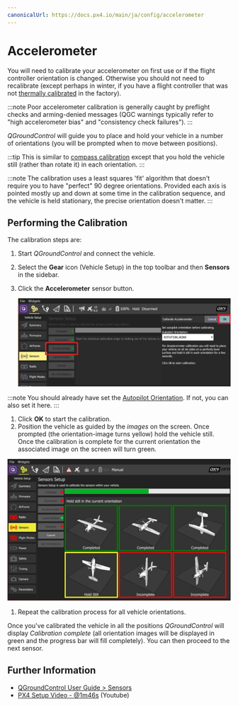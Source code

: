 ```yaml
---
canonicalUrl: https://docs.px4.io/main/ja/config/accelerometer
---
```


# Accelerometer

You will need to calibrate your accelerometer on first use or if the flight controller orientation is changed. Otherwise you should not need to recalibrate (except perhaps in winter, if you have a flight controller that was not [thermally calibrated](../advanced_config/sensor_thermal_calibration.md) in the factory).

:::note
Poor accelerometer calibration is generally caught by preflight checks and arming-denied messages (QGC warnings typically refer to "high accelerometer bias" and "consistency check failures").
:::

*QGroundControl* will guide you to place and hold your vehicle in a number of orientations (you will be prompted when to move between positions).

:::tip
This is similar to [compass calibration](../config/compass.md) except that you hold the vehicle still (rather than rotate it) in each orientation.
:::

:::note
The calibration uses a least squares 'fit' algorithm that doesn't require you to have "perfect" 90 degree orientations.
Provided each axis is pointed mostly up and down at some time in the calibration sequence, and the vehicle is held stationary, the precise orientation doesn't matter.
:::

## Performing the Calibration

The calibration steps are:

1. Start *QGroundControl* and connect the vehicle.
1. Select the **Gear** icon (Vehicle Setup) in the top toolbar and then **Sensors** in the sidebar.
1. Click the **Accelerometer** sensor button.

   ![Accelerometer calibration](../../assets/qgc/setup/sensor/accelerometer.jpg)

:::note
You should already have set the [Autopilot Orientation](../config/flight_controller_orientation.md). If not, you can also set it here.
:::

1. Click **OK** to start the calibration.
1. Position the vehicle as guided by the *images* on the screen. Once prompted (the orientation-image turns yellow) hold the vehicle still. Once the calibration is complete for the current orientation the associated image on the screen will turn green.

  ![Accelerometer calibration](../../assets/qgc/setup/sensor/accelerometer_positions_px4.jpg)

1. Repeat the calibration process for all vehicle orientations.

Once you've calibrated the vehicle in all the positions *QGroundControl* will display *Calibration complete* (all orientation images will be displayed in green and the progress bar will fill completely). You can then proceed to the next sensor.


## Further Information

* [QGroundControl User Guide > Sensors](https://docs.qgroundcontrol.com/en/SetupView/sensors_px4.html#accelerometer)
* [PX4 Setup Video - @1m46s](https://youtu.be/91VGmdSlbo4?t=1m46s) (Youtube)
